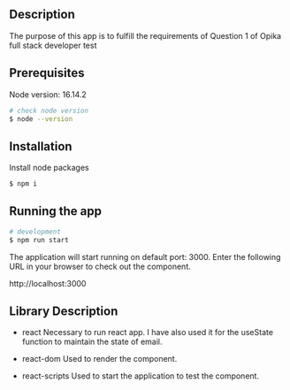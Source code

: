 ## Description

The purpose of this app is to fulfill the requirements of Question 1 of Opika full stack developer test

## Prerequisites

Node version: 16.14.2

```bash
# check node version
$ node --version
```

## Installation

Install node packages

```bash
$ npm i
```

## Running the app

```bash
# development
$ npm run start
```

The application will start running on default port: 3000. Enter the following URL in your browser to check out the component.

http://localhost:3000

## Library Description

- react
  Necessary to run react app. I have also used it for the useState function to maintain the state of email.

- react-dom
  Used to render the component.

- react-scripts
  Used to start the application to test the component.
